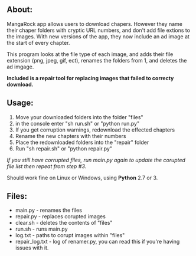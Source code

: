 <h2>About:</h2>
MangaRock app allows users to download chapers. However they name their chaper folders with cryptic URL numbers, and don't add file extions to the images. With new versions of the app, they now include an ad image at the start of every chapter.

This program looks at the file type of each image, and adds their file extension (png, jpeg, gif, ect), renames the folders from 1, and deletes the ad imgage.

<b>Included is a repair tool for replacing images that failed to correcty download.</b>

<h2>Usage:</h2>
<ol>
<li>Move your downloaded folders into the folder "files"</li>
<li>in the console enter "sh run.sh" or "python run.py"</li>
<li>If you get corruption warnings, redownload the effected chapters</li>
<li>Rename the new chapters with their numbers</li>
<li>Place the redownloaded folders into the "repair" folder</li>
<li>Run "sh repair.sh" or "python repair.py"</li>
</ol>
<i>If you still have corrupted files, run main.py again to update the corupted file list
then repeat from step #3.</i>

Should work fine on Linux or Windows, using <b>Python</b> 2.7 or 3.

<h2>Files:</h2>
<ul>
<li>main.py - renames the files</li>
<li>repair.py - replaces corupted images</li>
<li>clear.sh - deletes the contents of "files"</li>
<li>run.sh - runs main.py</li>
<li>log.txt - paths to corupt images within "files"</li>
<li>repair_log.txt - log of renamer.py, you can read this if you're having issues with it.</li>
</ul>
